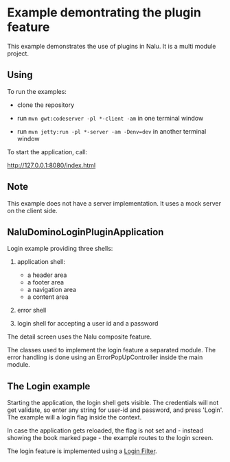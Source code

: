 # Example demontrating the plugin feature
This example demonstrates the use of plugins in Nalu. It is a multi module project.

## Using
To run the examples:

* clone the repository

* run ```mvn gwt:codeserver -pl *-client -am``` in one terminal window

* run ```mvn jetty:run -pl *-server -am -Denv=dev``` in another terminal window

To start the application, call:

http://127.0.0.1:8080/index.html


## Note
This example does not have a server implementation. It uses a mock server on the client side.

## NaluDominoLoginPluginApplication
Login example providing three shells:

1. application shell:
      * a header area
      * a footer area
      * a navigation area
      * a content area

2. error shell

3. login shell for accepting a user id and a password

The detail screen uses the Nalu composite feature.

The classes used to implement the login feature a separated module. The error handling is done using an ErrorPopUpController inside the main module.

## The Login example

Starting the application, the login shell gets visible. The credentials will not get validate, so enter any string for user-id and password, and press 'Login'. The example will a login flag inside the context.

In case the application gets reloaded, the flag is not set and - instead showing the book marked page - the example routes to the login screen.

The login feature is implemented using a [Login Filter](https://github.com/NaluKit/nalu-examples/blob/master/NaluDominoLoginPluginApplication/NaluDominoLoginPluginApplication-client/src/main/java/com/github/nalukit/example/nalu/loginapplication/filters/BartSimpsonFilter.java).


